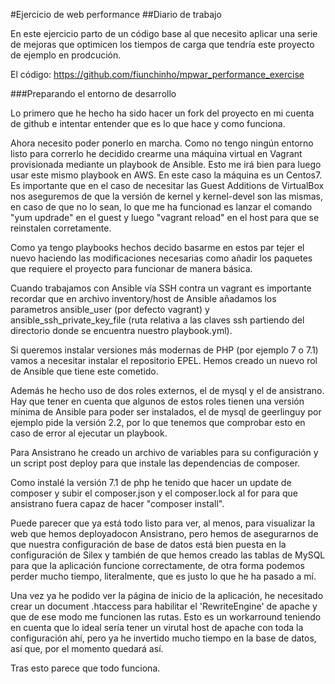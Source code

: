 #Ejercicio de web performance
##Diario de trabajo

En este ejercicio parto de un código base al que necesito aplicar una serie de 
mejoras que optimicen los tiempos de carga que tendría este proyecto de ejemplo en 
prodcución.

El código: https://github.com/fiunchinho/mpwar_performance_exercise

###Preparando el entorno de desarrollo

Lo primero que he hecho ha sido hacer un fork del proyecto en mi cuenta de github e
intentar entender que es lo que hace y como funciona.

Ahora necesito poder ponerlo en marcha. Como no tengo ningún entorno listo para 
correrlo he decidido crearme una máquina virtual en Vagrant provisionada mediante
un playbook de Ansible. Esto me irá bien para luego usar este mismo playbook en AWS.
En este caso la máquina es un Centos7. Es importante que en el caso de necesitar las 
Guest Additions de VirtualBox nos aseguremos de que la versión de kernel y kernel-devel
son las mismas, en caso de que no lo sean, lo que me ha funcionad es lanzar el comando
"yum updrade" en el guest y luego "vagrant reload" en el host para que se reinstalen
corretamente.

Como ya tengo playbooks hechos decido basarme en estos par tejer el nuevo haciendo
las modificaciones necesarias como añadir los paquetes que requiere el proyecto para 
funcionar de manera básica.

Cuando trabajamos con Ansible vía SSH contra un vagrant es importante recordar que en
archivo inventory/host de Ansible añadamos los parametros ansible_user (por defecto 
vagrant) y ansible_ssh_private_key_file (ruta relativa a las claves ssh partiendo del
directorio donde se encuentra nuestro playbook.yml).

Si queremos instalar versiones más modernas de PHP (por ejemplo 7 o 7.1) vamos a 
necesitar instalar el repositorio EPEL. Hemos creado un nuevo rol de Ansible que tiene
este cometido.

Además he hecho uso de dos roles externos, el de mysql y el de ansistrano. Hay que 
tener en cuenta que algunos de estos roles tienen una versión mínima de Ansible para
poder ser instalados, el de mysql de geerlinguy por ejemplo pide la versión 2.2, por 
lo que tenemos que comprobar esto en caso de error al ejecutar un playbook.

Para Ansistrano he creado un archivo de variables para su configuración y un script 
post deploy para que instale las dependencias de composer.

Como instalé la versión 7.1 de php he tenido que hacer un update de composer y subir 
el composer.json y el composer.lock al for para que ansistrano fuera capaz de hacer 
"composer install".

Puede parecer que ya está todo listo para ver, al menos, para visualizar la web que 
hemos deployadocon Ansistrano, pero hemos de asegurarnos de que nuestra configuración 
de base de datos está bien puesta en la configuración de Silex y también de que hemos 
creado las tablas de MySQL para que la aplicación funcione correctamente, de otra forma 
podemos perder mucho tiempo, literalmente, que es justo lo que he ha pasado a mí.

Una vez ya he podido ver la página de inicio de la aplicación, he necesitado crear un
document .htaccess para habilitar el 'RewriteEngine' de apache y que de ese modo me 
funcionen las rutas. Esto es un workarround teniendo en cuenta que lo ideal sería tener un
virutal host de apache con toda la configuración ahí, pero ya he invertido mucho tiempo
en la base de datos, así que, por el momento quedará así.

Tras esto parece que todo funciona.







